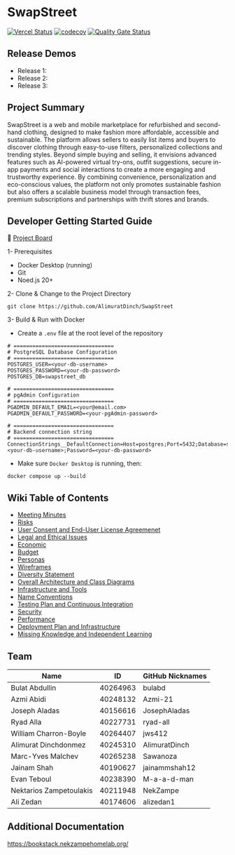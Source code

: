 # SwapStreet

[![Vercel Status](https://therealsujitk-vercel-badge.vercel.app/?app=swapstreet)](https://swap-street.vercel.app)
[![codecov](https://codecov.io/gh/AlimuratDinch/SwapStreet/branch/main/graph/badge.svg)](https://codecov.io/gh/AlimuratDinch/SwapStreet)
[![Quality Gate Status](https://sonarcloud.io/api/project_badges/measure?project=swapstreet&metric=alert_status)](https://sonarcloud.io/dashboard?id=swapstreet)


## Release Demos
- Release 1:  
- Release 2:  
- Release 3:  

## Project Summary
SwapStreet is a web and mobile marketplace for refurbished and second-hand clothing, designed to make fashion more affordable, accessible and sustainable. 
The platform allows sellers to easily list items and buyers to discover clothing through easy-to-use filters, personalized collections and trending styles.
Beyond simple buying and selling, it envisions advanced features such as AI-powered virtual try-ons, outfit suggestions, secure in-app payments and social interactions to create a more engaging and trustworthy experience.
By combining convenience, personalization and eco-conscious values, the platform not only promotes sustainable fashion but also offers a scalable business model through transaction fees, premium subscriptions and partnerships with thrift stores and brands.

## Developer Getting Started Guide
📌 [Project Board](https://github.com/users/AlimuratDinch/projects/7)

1- Prerequisites
- Docker Desktop (running)
- Git
- Noed.js 20+

2- Clone & Change to the Project Directory
```
git clone https://github.com/AlimuratDinch/SwapStreet
```

3- Build & Run with Docker
- Create a `.env` file at the root level of the repository
```
# ================================
# PostgreSQL Database Configuration
# ================================
POSTGRES_USER=<your-db-username>
POSTGRES_PASSWORD=<your-db-password>
POSTGRES_DB=swapstreet_db

# ================================
# pgAdmin Configuration
# ================================
PGADMIN_DEFAULT_EMAIL=<your@email.com>
PGADMIN_DEFAULT_PASSWORD=<your-pgAdmin-password>

# ================================
# Backend connection string
# ================================
ConnectionStrings__DefaultConnection=Host=postgres;Port=5432;Database=swapstreet_db;Username=<your-db-username>;Password=<your-db-password>
```

- Make sure `Docker Desktop` is running, then:
```
docker compose up --build
```

## Wiki Table of Contents
- [Meeting Minutes](https://github.com/AlimuratDinch/SwapStreet/wiki#meeting-minutes)
- [Risks](https://github.com/AlimuratDinch/SwapStreet/wiki#risks)
- [User Consent and End-User License Agreemenet](https://github.com/AlimuratDinch/SwapStreet/wiki#user-consent-and-end-user-license-agreement)
- [Legal and Ethical Issues](https://github.com/AlimuratDinch/SwapStreet/wiki#legal-and-ethical-issues)
- [Economic](https://github.com/AlimuratDinch/SwapStreet/wiki#economic)
- [Budget](https://github.com/AlimuratDinch/SwapStreet/wiki#budget)
- [Personas](https://github.com/AlimuratDinch/SwapStreet/wiki#personas)
- [Wireframes](https://github.com/AlimuratDinch/SwapStreet/wiki#wireframes)
- [Diversity Statement](https://github.com/AlimuratDinch/SwapStreet/wiki#diversity-statement)
- [Overall Architecture and Class Diagrams](https://github.com/AlimuratDinch/SwapStreet/wiki#overall-architecture-and-class-diagrams)
- [Infrastructure and Tools](https://github.com/AlimuratDinch/SwapStreet/wiki#infrastructure-and-tools)
- [Name Conventions](https://github.com/AlimuratDinch/SwapStreet/wiki#naming-conventions)
- [Testing Plan and Continuous Integration](https://github.com/AlimuratDinch/SwapStreet/wiki#testing-plan-and-continuous-integration)
- [Security](https://github.com/AlimuratDinch/SwapStreet/wiki#security)
- [Performance](https://github.com/AlimuratDinch/SwapStreet/wiki#performance)
- [Deployment Plan and Infrastructure](https://github.com/AlimuratDinch/SwapStreet/wiki#deployment-plan-and-infrastructure)
- [Missing Knowledge and Independent Learning](https://github.com/AlimuratDinch/SwapStreet/wiki#missing-knowledge-and-independent-learning)

## Team
| Name                     | ID        | GitHub Nicknames 
|--------------------------|-----------| -----------
| Bulat Abdullin          | 40264963  | bulabd
| Azmi Abidi              | 40248132  | Azmi-21
| Joseph Aladas           | 40156616  | JosephAladas
| Ryad Alla               | 40227731  | ryad-all
| William Charron-Boyle   | 40264407  | jws412
| Alimurat Dinchdonmez    | 40245310  | AlimuratDinch
| Marc-Yves Malchev       | 40265238  | Sawanoza
| Jainam Shah             | 40190627  | jainammshah12
| Evan Teboul             | 40238390  | M-a-a-d-man
| Nektarios Zampetoulakis | 40211948  | NekZampe
| Ali Zedan               | 40174606  | alizedan1

## Additional Documentation
https://bookstack.nekzampehomelab.org/
